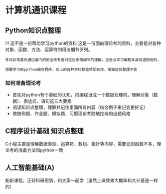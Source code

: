 # 计算机通识课程
    
## Python知识点整理

!!! 这不是一份帮助学习python的资料
    这是一份面向理论考的资料，主要是对各种对象、函数、方法、运算符的用法细节罗列。

    考试非常喜欢通过偏门的用法来考查对这些东西细节的理解，这是与学习编程本身背道而驰的。
    
    想要学习用python编写程序，网上的各种资料都能帮助到你，唯独这份整理不能

### 如何准备理论考

* 首先对python有个基础的认知，把编程当成一个数据处理机，理解对象（数据）、表达式、语句这三大要素
* 阅读知识点整理，理解并记住里面所有内容（结合例子来记会更好记）
* 做做例题、作业题、模拟题，习惯理论考随地挖坑的出题风格

## C程序设计基础 知识点整理

C小程主要是理解数据类型、运算符、数组、指针等内容，需要记的函数不多，理论考的准备方法和python一致

## 人工智能基础(A)

船新课程，正好科研用到，和大家一起学（虽然上课效果大概率和大计基是一样的）